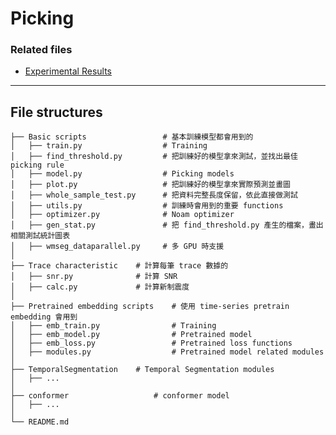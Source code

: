 # Picking

### Related files
* [Experimental Results](https://docs.google.com/spreadsheets/d/1GNUUGtq8gjdsK_Qu6LqYDZW5WN3AU1dzf668a1C6SDk/edit#gid=0)

---
## File structures
 
    ├── Basic scripts                 # 基本訓練模型都會用到的
    │   ├── train.py                  # Training
    │   ├── find_threshold.py         # 把訓練好的模型拿來測試，並找出最佳 picking rule 
    │   ├── model.py                  # Picking models
    │   ├── plot.py                   # 把訓練好的模型拿來實際預測並畫圖
    │   ├── whole_sample_test.py      # 把資料完整長度保留，依此直接做測試
    │   ├── utils.py                  # 訓練時會用到的重要 functions
    │   ├── optimizer.py              # Noam optimizer
    │   ├── gen_stat.py               # 把 find_threshold.py 產生的檔案，畫出相關測試統計圖表
    │   ├── wmseg_dataparallel.py     # 多 GPU 時支援
    │
    ├── Trace characteristic    # 計算每筆 trace 數據的
    │   ├── snr.py              # 計算 SNR
    │   ├── calc.py             # 計算新制震度
    │
    ├── Pretrained embedding scripts    # 使用 time-series pretrain embedding 會用到
    │   ├── emb_train.py                # Training
    │   ├── emb_model.py                # Pretrained model
    │   ├── emb_loss.py                 # Pretrained loss functions
    │   ├── modules.py                  # Pretrained model related modules
    │   
    ├── TemporalSegmentation    # Temporal Segmentation modules
    │   ├── ...
    │   
    ├── conformer                   # conformer model
    │   ├── ...
    │   
    └── README.md
